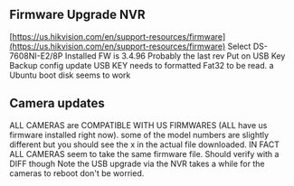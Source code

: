 


## Firmware Upgrade NVR
[https://us.hikvision.com/en/support-resources/firmware](https://us.hikvision.com/en/support-resources/firmware)
Select DS-7608NI-E2/8P
Installed FW is 3.4.96 Probably the last rev
Put on USB Key
Backup config
update
USB KEY needs to formatted Fat32 to be read.  a Ubuntu boot disk seems to work

## Camera updates
ALL CAMERAS are COMPATIBLE WITH US FIRMWARES (ALL have us firmware installed right now).
some of the model numbers are slightly different but you should see the x in the actual file downloaded.
IN FACT ALL CAMERAS seem to take the same firmware file.  Should verify with a DIFF though
Note the USB upgrade via the NVR takes a while for the cameras to reboot don't be worried.

<!--stackedit_data:
eyJoaXN0b3J5IjpbLTYxNDYxNzUzMSw4OTIwMTcyMywtNzYyMD
IzNTg0LDEzNDQwMDE2NjksMTE5Mzc3NzA4MSwxODA5MTgzMDFd
fQ==
-->